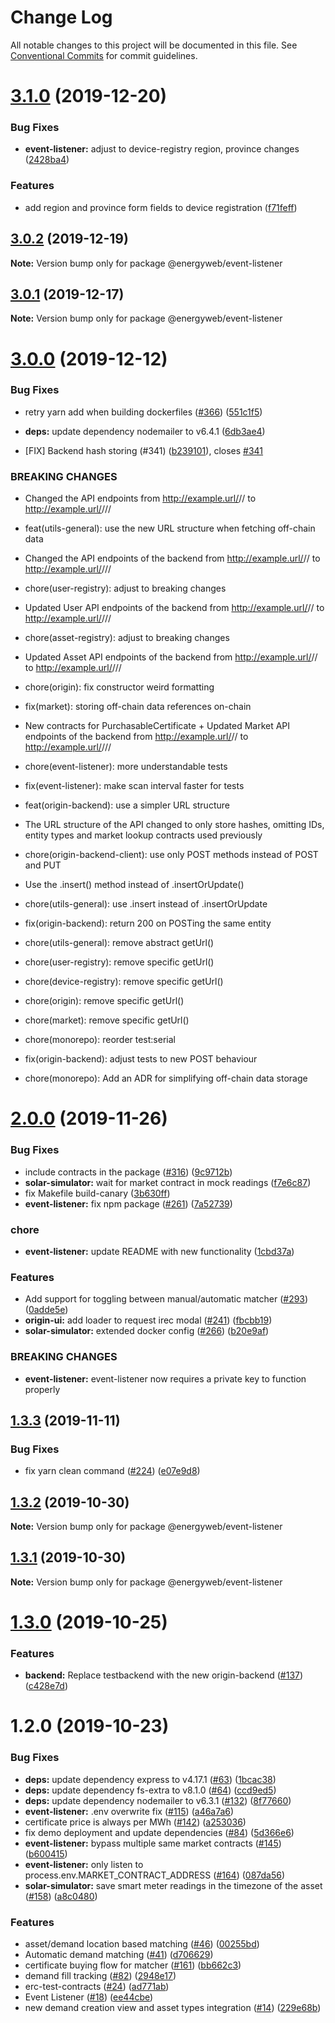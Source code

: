 # Change Log

All notable changes to this project will be documented in this file.
See [Conventional Commits](https://conventionalcommits.org) for commit guidelines.

# [3.1.0](https://github.com/energywebfoundation/origin/compare/@energyweb/event-listener@3.0.2...@energyweb/event-listener@3.1.0) (2019-12-20)


### Bug Fixes

* **event-listener:** adjust to device-registry region, province changes ([2428ba4](https://github.com/energywebfoundation/origin/commit/2428ba4cab33732cef25b80620b598a4f2cc09d2))


### Features

* add region and province form fields to device registration ([f71feff](https://github.com/energywebfoundation/origin/commit/f71feff224a087459d4d36f938feae82c8f7ff48))





## [3.0.2](https://github.com/energywebfoundation/origin/compare/@energyweb/event-listener@3.0.1...@energyweb/event-listener@3.0.2) (2019-12-19)

**Note:** Version bump only for package @energyweb/event-listener





## [3.0.1](https://github.com/energywebfoundation/origin/compare/@energyweb/event-listener@3.0.0...@energyweb/event-listener@3.0.1) (2019-12-17)

**Note:** Version bump only for package @energyweb/event-listener





# [3.0.0](https://github.com/energywebfoundation/origin/compare/@energyweb/event-listener@2.0.0...@energyweb/event-listener@3.0.0) (2019-12-12)


### Bug Fixes

* retry yarn add when building dockerfiles ([#366](https://github.com/energywebfoundation/origin/issues/366)) ([551c1f5](https://github.com/energywebfoundation/origin/commit/551c1f526c4f04c79cf2d5e363feb7340d01e6f0))
* **deps:** update dependency nodemailer to v6.4.1 ([6db3ae4](https://github.com/energywebfoundation/origin/commit/6db3ae45f76605b19525a95a7f2dae9c6de6e646))


* [FIX] Backend hash storing (#341) ([b239101](https://github.com/energywebfoundation/origin/commit/b239101f51cffd7e37c9ea51654a75804cf502ed)), closes [#341](https://github.com/energywebfoundation/origin/issues/341)


### BREAKING CHANGES

* Changed the API endpoints from http://example.url/<marketLogicAddress>/<entity>/<id> to http://example.url/<marketLogicAddress>/<entity>/<id>/<offChainDataHash>

* feat(utils-general): use the new URL structure when fetching off-chain data
* Changed the API endpoints of the backend from http://example.url/<marketLogicAddress>/<entity>/<id> to http://example.url/<marketLogicAddress>/<entity>/<id>/<offChainDataHash>

* chore(user-registry): adjust to breaking changes
* Updated User API endpoints of the backend from http://example.url/<marketLogicAddress>/<entity>/<id> to http://example.url/<marketLogicAddress>/<entity>/<id>/<offChainDataHash>

* chore(asset-registry): adjust to breaking changes
* Updated Asset API endpoints of the backend from http://example.url/<marketLogicAddress>/<entity>/<id> to http://example.url/<marketLogicAddress>/<entity>/<id>/<offChainDataHash>

* chore(origin): fix constructor weird formatting

* fix(market): storing off-chain data references on-chain
* New contracts for PurchasableCertificate + Updated Market API endpoints of the backend from http://example.url/<marketLogicAddress>/<entity>/<id> to http://example.url/<marketLogicAddress>/<entity>/<id>/<offChainDataHash>

* chore(event-listener): more understandable tests

* fix(event-listener): make scan interval faster for tests

* feat(origin-backend): use a simpler URL structure
* The URL structure of the API changed to only store hashes, omitting IDs, entity types and market lookup contracts used previously

* chore(origin-backend-client): use only POST methods instead of POST and PUT
* Use the .insert() method instead of .insertOrUpdate()

* chore(utils-general): use .insert instead of .insertOrUpdate

* fix(origin-backend): return 200 on POSTing the same entity

* chore(utils-general): remove abstract getUrl()

* chore(user-registry): remove specific getUrl()

* chore(device-registry): remove specific getUrl()

* chore(origin): remove specific getUrl()

* chore(market): remove specific getUrl()

* chore(monorepo): reorder test:serial

* fix(origin-backend): adjust tests to new POST behaviour

* chore(monorepo): Add an ADR for simplifying off-chain data storage





# [2.0.0](https://github.com/energywebfoundation/origin/compare/@energyweb/event-listener@1.3.3...@energyweb/event-listener@2.0.0) (2019-11-26)


### Bug Fixes

* include contracts in the package ([#316](https://github.com/energywebfoundation/origin/issues/316)) ([9c9712b](https://github.com/energywebfoundation/origin/commit/9c9712ba3b2b4b82adb2c94a9fea1e72d0b076ec))
* **solar-simulator:** wait for market contract in mock readings ([f7e6c87](https://github.com/energywebfoundation/origin/commit/f7e6c87e10c8d62c7e5799fde629005e6eac87f3))
* fix Makefile build-canary ([3b630ff](https://github.com/energywebfoundation/origin/commit/3b630ffe4d08bb186792bb5bd0c5f2419677523d))
* **event-listener:** fix npm package ([#261](https://github.com/energywebfoundation/origin/issues/261)) ([7a52739](https://github.com/energywebfoundation/origin/commit/7a5273945d243937af379129738a25c29afb5fdc))


### chore

* **event-listener:** update README with new functionality ([1cbd37a](https://github.com/energywebfoundation/origin/commit/1cbd37ae5534a2a7054234af6e1b58e938a30542))


### Features

* Add support for toggling between manual/automatic matcher ([#293](https://github.com/energywebfoundation/origin/issues/293)) ([0adde5e](https://github.com/energywebfoundation/origin/commit/0adde5e256bf4d41c6991764bb366648adfe78ca))
* **origin-ui:** add loader to request irec modal ([#241](https://github.com/energywebfoundation/origin/issues/241)) ([fbcbb19](https://github.com/energywebfoundation/origin/commit/fbcbb19c1808db3026b777fe9fe4808cdaf38732))
* **solar-simulator:** extended docker config ([#266](https://github.com/energywebfoundation/origin/issues/266)) ([b20e9af](https://github.com/energywebfoundation/origin/commit/b20e9af0ff4b43e46964dda1b71fd744d26891e5))


### BREAKING CHANGES

* **event-listener:** event-listener now requires a private key to function properly





## [1.3.3](https://github.com/energywebfoundation/origin/compare/@energyweb/event-listener@1.3.2...@energyweb/event-listener@1.3.3) (2019-11-11)


### Bug Fixes

* fix yarn clean command ([#224](https://github.com/energywebfoundation/origin/issues/224)) ([e07e9d8](https://github.com/energywebfoundation/origin/commit/e07e9d85de1b80c9f1a721398e41d82db580049c))





## [1.3.2](https://github.com/energywebfoundation/origin/compare/@energyweb/event-listener@1.3.1...@energyweb/event-listener@1.3.2) (2019-10-30)

**Note:** Version bump only for package @energyweb/event-listener





## [1.3.1](https://github.com/energywebfoundation/origin/compare/@energyweb/event-listener@1.3.0...@energyweb/event-listener@1.3.1) (2019-10-30)

**Note:** Version bump only for package @energyweb/event-listener





# [1.3.0](https://github.com/energywebfoundation/origin/compare/@energyweb/event-listener@1.2.0...@energyweb/event-listener@1.3.0) (2019-10-25)


### Features

* **backend:** Replace testbackend with the new origin-backend ([#137](https://github.com/energywebfoundation/origin/issues/137)) ([c428e7d](https://github.com/energywebfoundation/origin/commit/c428e7d44300ae306a9e759fc8897135e9d0e1be))





# 1.2.0 (2019-10-23)


### Bug Fixes

* **deps:** update dependency express to v4.17.1 ([#63](https://github.com/energywebfoundation/origin/issues/63)) ([1bcac38](https://github.com/energywebfoundation/origin/commit/1bcac38))
* **deps:** update dependency fs-extra to v8.1.0 ([#64](https://github.com/energywebfoundation/origin/issues/64)) ([ccd9ed5](https://github.com/energywebfoundation/origin/commit/ccd9ed5))
* **deps:** update dependency nodemailer to v6.3.1 ([#132](https://github.com/energywebfoundation/origin/issues/132)) ([8f77660](https://github.com/energywebfoundation/origin/commit/8f77660))
* **event-listener:** .env overwrite fix ([#115](https://github.com/energywebfoundation/origin/issues/115)) ([a46a7a6](https://github.com/energywebfoundation/origin/commit/a46a7a6))
* certificate price is always per MWh ([#142](https://github.com/energywebfoundation/origin/issues/142)) ([a253036](https://github.com/energywebfoundation/origin/commit/a253036))
* fix demo deployment and update dependencies ([#84](https://github.com/energywebfoundation/origin/issues/84)) ([5d366e6](https://github.com/energywebfoundation/origin/commit/5d366e6))
* **event-listener:** bypass multiple same market contracts ([#145](https://github.com/energywebfoundation/origin/issues/145)) ([b600415](https://github.com/energywebfoundation/origin/commit/b600415))
* **event-listener:** only listen to process.env.MARKET_CONTRACT_ADDRESS ([#164](https://github.com/energywebfoundation/origin/issues/164)) ([087da56](https://github.com/energywebfoundation/origin/commit/087da56))
* **solar-simulator:** save smart meter readings in the timezone of the asset ([#158](https://github.com/energywebfoundation/origin/issues/158)) ([a8c0480](https://github.com/energywebfoundation/origin/commit/a8c0480))


### Features

* asset/demand location based matching ([#46](https://github.com/energywebfoundation/origin/issues/46)) ([00255bd](https://github.com/energywebfoundation/origin/commit/00255bd))
* Automatic demand matching ([#41](https://github.com/energywebfoundation/origin/issues/41)) ([d706629](https://github.com/energywebfoundation/origin/commit/d706629))
* certificate buying flow for matcher ([#161](https://github.com/energywebfoundation/origin/issues/161)) ([bb662c3](https://github.com/energywebfoundation/origin/commit/bb662c3))
* demand fill tracking ([#82](https://github.com/energywebfoundation/origin/issues/82)) ([2948e17](https://github.com/energywebfoundation/origin/commit/2948e17))
* erc-test-contracts ([#24](https://github.com/energywebfoundation/origin/issues/24)) ([ad771ab](https://github.com/energywebfoundation/origin/commit/ad771ab))
* Event Listener ([#18](https://github.com/energywebfoundation/origin/issues/18)) ([ee44cbe](https://github.com/energywebfoundation/origin/commit/ee44cbe))
* new demand creation view and asset types integration ([#14](https://github.com/energywebfoundation/origin/issues/14)) ([229e68b](https://github.com/energywebfoundation/origin/commit/229e68b))
